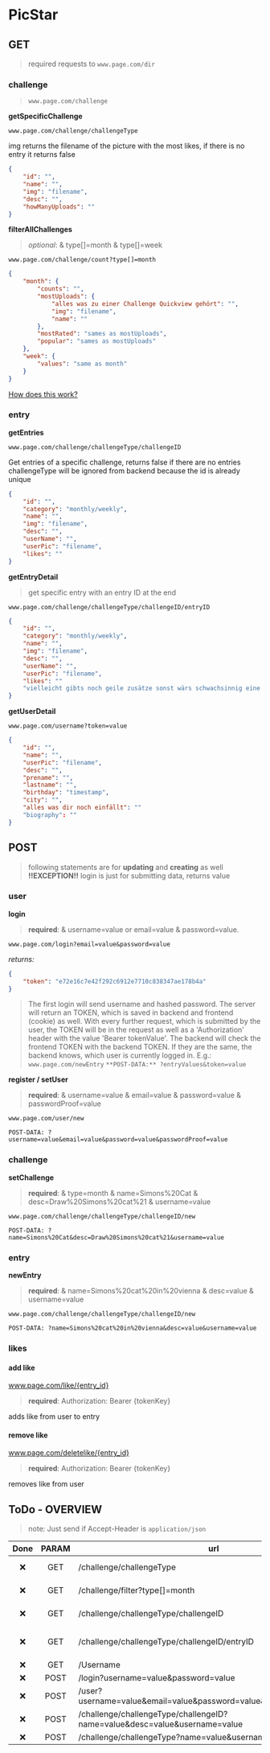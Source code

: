 # PicStar

## GET

> required requests to `www.page.com/dir`

### challenge

> `www.page.com/challenge`

**getSpecificChallenge**

`www.page.com/challenge/challengeType `

img returns the filename of the picture with the most likes, if there is no entry it returns false

```json
{
	"id": "",
	"name": "",
	"img": "filename",
	"desc": "", 
	"howManyUploads": ""
}
```

**filterAllChallenges**

> _optional_: & type[]=month & type[]=week

`www.page.com/challenge/count?type[]=month`

```json
{
	"month": {
		"counts": "",
		"mostUploads": {
			"alles was zu einer Challenge Quickview gehört": "",
			"img": "filename",
			"name": ""
		},
		"mostRated": "sames as mostUploads",
		"popular": "sames as mostUploads"
	},
	"week": {
		"values": "same as month"
	}
}
```

[How does this work?](http://stackoverflow.com/questions/1763508/passing-arrays-as-url-parameter)

### entry

**getEntries**

`www.page.com/challenge/challengeType/challengeID`

Get entries of a specific challenge, returns false if there are no entries
challengeType will be ignored from backend because the id is already unique

```json
{
	"id": "",
	"category": "monthly/weekly",
	"name": "",
	"img": "filename",
	"desc": "",
	"userName": "",
	"userPic": "filename",
	"likes": ""
}
```

**getEntryDetail**

> get specific entry with an entry ID at the end

`www.page.com/challenge/challengeType/challengeID/entryID` 

```json
{
	"id": "",
	"category": "monthly/weekly",
	"name": "",
	"img": "filename",
	"desc": "",
	"userName": "",
	"userPic": "filename",
	"likes": ""
	"vielleicht gibts noch geile zusätze sonst wärs schwachsinnig eine eigene Funktion im Backend zu machen"
}
```

**getUserDetail**

`www.page.com/username?token=value`

```json
{
	"id": "",
	"name": "",
	"userPic": "filename",
	"desc": "",
	"prename": "",
	"lastname": "",
	"birthday": "timestamp",
	"city": "",
	"alles was dir noch einfällt": ""
	"biography": ""
}
```

## POST

> following statements are for **updating** and **creating** as well
**!!EXCEPTION!!** login is just for submitting data, returns value

### user

**login**

> **required**: & username=value or email=value & password=value.

`www.page.com/login?email=value&password=value`

_returns:_
```json
{
	"token": "e72e16c7e42f292c6912e7710c838347ae178b4a"
}
```
> The first login will send username and hashed password. The server will return an TOKEN, which is saved in backend and frontend (cookie) as well. With every further request, which is submitted by the user, the TOKEN will be in the request as well as a 'Authorization' header with the value 'Bearer tokenValue'. The backend will check the frontend TOKEN with the backend TOKEN. If they are the same, the backend knows, which user is currently logged in. E.g.: `www.page.com/newEntry` `**POST-DATA:** ?entryValues&token=value`

**register / setUser**

> **required**: & username=value & email=value & password=value & passwordProof=value 

`www.page.com/user/new`

`POST-DATA: ?username=value&email=value&password=value&passwordProof=value`

### challenge

**setChallenge**

> **required**: & type=month & name=Simons%20Cat & desc=Draw%20Simons%20cat%21 & username=value

`www.page.com/challenge/challengeType/challengeID/new`

`POST-DATA: ?name=Simons%20Cat&desc=Draw%20Simons%20cat%21&username=value`

### entry

**newEntry**

> **required**: & name=Simons%20cat%20in%20vienna & desc=value & username=value

`www.page.com/challenge/challengeType/challengeID/new`

`POST-DATA: ?name=Simons%20cat%20in%20vienna&desc=value&username=value`

### likes

#### add like

www.page.com/like/{entry_id}
> **required**: Authorization: Bearer {tokenKey}

adds like from user to entry

#### remove like
www.page.com/deletelike/{entry_id}
> **required**: Authorization: Bearer {tokenKey}

removes like from user


## 

## ToDo - OVERVIEW

> note: Just send if Accept-Header is `application/json`

| Done | PARAM | url                                  | Description 
| :---:| :---: | ------------------------             | --- 
| :x:  | GET   | /challenge/challengeType             | get all challenges _challengeType = month, day, week,..._
| :x:  | GET   | /challenge/filter?type[]=month       | filters all challenges into Popular, Most Uploads, etc., see above
| :x:  | GET   | /challenge/challengeType/challengeID | get all entrys from e.g.: /challenge/monthly/244225
| :x:  | GET   | /challenge/challengeType/challengeID/entryID | get specific entry from challenge. E.g.: /challenge/monthly/244225/412423
| :x:  | GET   | /Username                            | returns all userinformation
| :x:  | POST  | /login?username=value&password=value | OTOKEN FTW ! :bowtie:
| :x:  | POST  | /user?username=value&email=value&password=value&passwordProof=value | add new user
| :x:  | POST  | /challenge/challengeType/challengeID?name=value&desc=value&username=value | add new entry
| :x:  | POST  | /challenge/challengeType?name=value&username=value | add new challenge
